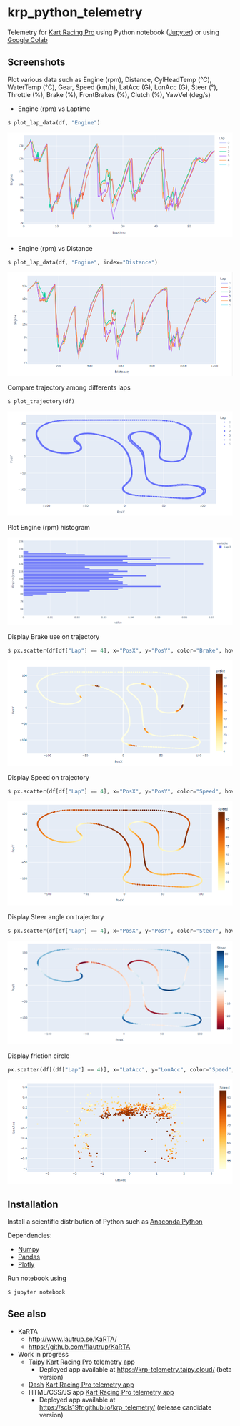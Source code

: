 # krp_python_telemetry

Telemetry for [Kart Racing Pro](https://www.kartracing-pro.com/) using Python notebook ([Jupyter](https://jupyter.org/)) or using [Google Colab](https://colab.research.google.com/github/scls19fr/krp_python_telemetry/blob/main/telemetry.ipynb)

## Screenshots

Plot various data such as Engine (rpm), Distance,	CylHeadTemp	(°C), WaterTemp (°C), Gear, Speed	(km/h), LatAcc (G), LonAcc (G), Steer (°), Throttle (%), Brake (%), FrontBrakes (%), Clutch (%), YawVel (deg/s)

- Engine (rpm) vs Laptime

```python
$ plot_lap_data(df, "Engine")
```

![Engine_vs_Laptime](screenshots/Engine_vs_Laptime.PNG)

- Engine (rpm) vs Distance

```python
$ plot_lap_data(df, "Engine", index="Distance")
```

![Engine_vs_Distance](screenshots/Engine_vs_Distance.PNG)

Compare trajectory among differents laps

```python
$ plot_trajectory(df)
```

![Trajectory](screenshots/Trajectory.PNG)

Plot Engine (rpm) histogram

![Engine_hist](screenshots/Engine_hist.PNG)

Display Brake use on trajectory

```python
$ px.scatter(df[df["Lap"] == 4], x="PosX", y="PosY", color="Brake", hover_name="Laptime", color_continuous_scale="YlOrBr")
```

![Trajectory_Brake](screenshots/Trajectory_Brake.PNG)

Display Speed on trajectory

```python
$ px.scatter(df[df["Lap"] == 4], x="PosX", y="PosY", color="Speed", hover_name="Laptime", color_continuous_scale="YlOrBr")
```

![Trajectory_Speed](screenshots/Trajectory_Speed.PNG)

Display Steer angle on trajectory

```python
$ px.scatter(df[df["Lap"] == 4], x="PosX", y="PosY", color="Steer", hover_name="Distance", color_continuous_scale="RdBu")
```

![Trajectory_Speed](screenshots/Trajectory_Steer.PNG)

Display friction circle

```python
px.scatter(df[(df["Lap"] == 4)], x="LatAcc", y="LonAcc", color="Speed", hover_name="Laptime", color_continuous_scale="YlOrBr")
```

![Friction_circle](screenshots/Friction_circle.PNG)

## Installation

Install a scientific distribution of Python such as [Anaconda Python](https://www.anaconda.com/download) 

Dependencies:
- [Numpy](https://numpy.org/)
- [Pandas](https://pandas.pydata.org/)
- [Plotly](https://plotly.com/)

Run notebook using

    $ jupyter notebook

## See also
- KaRTA
  - http://www.lautrup.se/KaRTA/
  - https://github.com/flautrup/KaRTA
- Work in progress
  - [Taipy](https://www.taipy.io/) [Kart Racing Pro telemetry app](https://github.com/scls19fr/krp_python_telemetry/tree/taipy)
    - Deployed app available at https://krp-telemetry.taipy.cloud/ (beta version)
  - [Dash](https://dash.plotly.com/) [Kart Racing Pro telemetry app](https://github.com/scls19fr/krp_python_telemetry/tree/dash)
  - HTML/CSS/JS app [Kart Racing Pro telemetry app](https://scls19fr.github.io/krp_telemetry/)
    - Deployed app available at https://scls19fr.github.io/krp_telemetry/ (release candidate version) 
